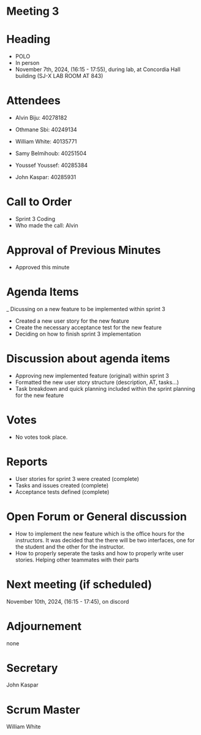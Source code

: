 # Meeting 3
# Heading

- POLO
- In person
- November 7th, 2024,  (16:15 - 17:55),  during lab, at Concordia Hall building (SJ-X LAB ROOM AT 843)
  
# Attendees

- Alvin Biju: 40278182

- Othmane Sbi: 40249134

- William White: 40135771

- Samy Belmihoub: 40251504

- Youssef Youssef: 40285384

- John Kaspar: 40285931

# Call to Order


- Sprint 3 Coding
- Who made the call: Alvin
  
# Approval of Previous Minutes

- Approved this minute
  
# Agenda Items

_ Dicussing on a new feature to be implemented within sprint 3
- Created a new user story for the new feature
- Create the necessary acceptance test for the new feature
- Deciding on how to finish sprint 3 implementation



# Discussion about agenda items

- Approving new implemented feature (original) within sprint 3
- Formatted the new user story structure (description, AT, tasks...)
- Task breakdown and quick planning included within the sprint planning for the new feature
  

  
# Votes

- No votes took place.
  
# Reports

- User stories for sprint 3 were created (complete)
- Tasks and issues created (complete)
- Acceptance tests defined (complete)
  
# Open Forum or General discussion

- How to implement the new feature which is the office hours for the instructors. It was decided that the there will be two interfaces, one for the student and the other for the instructor.
- How to properly seperate the tasks and how to properly write user stories. Helping other teammates with their parts
  
# Next meeting (if scheduled)

 November 10th, 2024,  (16:15 - 17:45), on discord

# Adjournement
none

# Secretary
John Kaspar

# Scrum Master
William White





